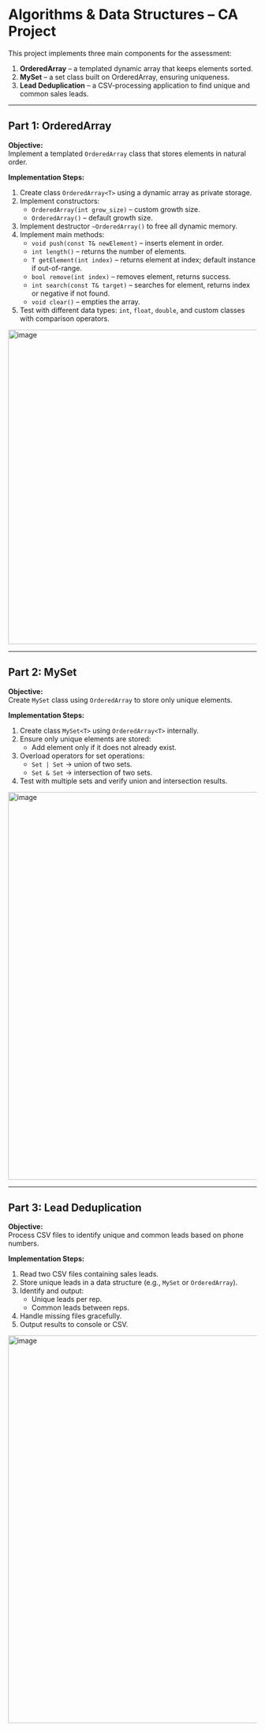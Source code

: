 # Algorithms & Data Structures – CA Project

This project implements three main components for the assessment:

1. **OrderedArray** – a templated dynamic array that keeps elements sorted.
2. **MySet** – a set class built on OrderedArray, ensuring uniqueness.
3. **Lead Deduplication** – a CSV-processing application to find unique and common sales leads.

---

## Part 1: OrderedArray

**Objective:**  
Implement a templated `OrderedArray` class that stores elements in natural order.

**Implementation Steps:**
1. Create class `OrderedArray<T>` using a dynamic array as private storage.
2. Implement constructors:
   - `OrderedArray(int grow_size)` – custom growth size.
   - `OrderedArray()` – default growth size.
3. Implement destructor `~OrderedArray()` to free all dynamic memory.
4. Implement main methods:
   - `void push(const T& newElement)` – inserts element in order.
   - `int length()` – returns the number of elements.
   - `T getElement(int index)` – returns element at index; default instance if out-of-range.
   - `bool remove(int index)` – removes element, returns success.
   - `int search(const T& target)` – searches for element, returns index or negative if not found.
   - `void clear()` – empties the array.
5. Test with different data types: `int`, `float`, `double`, and custom classes with comparison operators.

<img width="1506" height="637" alt="image" src="https://github.com/user-attachments/assets/77251cbb-1fc3-411c-9d7e-c279f4d6de52" />



---

## Part 2: MySet

**Objective:**  
Create `MySet` class using `OrderedArray` to store only unique elements.  

**Implementation Steps:**
1. Create class `MySet<T>` using `OrderedArray<T>` internally.
2. Ensure only unique elements are stored:
   - Add element only if it does not already exist.
3. Overload operators for set operations:
   - `Set | Set` → union of two sets.
   - `Set & Set` → intersection of two sets.
4. Test with multiple sets and verify union and intersection results.

<img width="1522" height="785" alt="image" src="https://github.com/user-attachments/assets/211f3c04-854f-4ec2-ac5e-a76e333ba202" />



---

## Part 3: Lead Deduplication

**Objective:**  
Process CSV files to identify unique and common leads based on phone numbers.

**Implementation Steps:**
1. Read two CSV files containing sales leads.
2. Store unique leads in a data structure (e.g., `MySet` or `OrderedArray`).
3. Identify and output:
   - Unique leads per rep.
   - Common leads between reps.
4. Handle missing files gracefully.
5. Output results to console or CSV.

<img width="1527" height="785" alt="image" src="https://github.com/user-attachments/assets/311524e1-5724-4ddc-951e-ce91c7d27679" />

